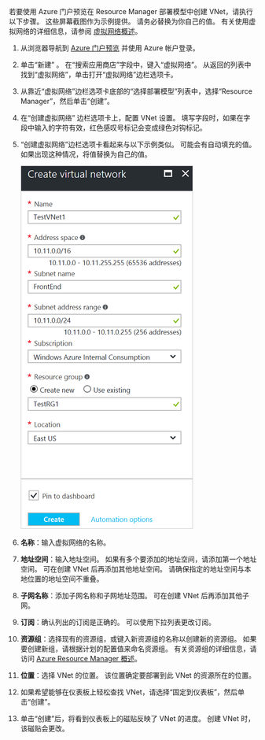 若要使用 Azure 门户预览在 Resource Manager 部署模型中创建 VNet，请执行以下步骤。 这些屏幕截图作为示例提供。 请务必替换为你自己的值。 有关使用虚拟网络的详细信息，请参阅 [虚拟网络概述](/documentation/articles/virtual-networks-overview/)。

1. 从浏览器导航到 [Azure 门户预览](http://portal.azure.cn) 并使用 Azure 帐户登录。
2. 单击“新建” 。 在“搜索应用商店”字段中，键入“虚拟网络”。 从返回的列表中找到“虚拟网络”，单击打开“虚拟网络”边栏选项卡。
3. 从靠近“虚拟网络”边栏选项卡底部的“选择部署模型”列表中，选择“Resource Manager”，然后单击“创建”。
4. 在“创建虚拟网络”  边栏选项卡上，配置 VNet 设置。 填写字段时，如果在字段中输入的字符有效，红色感叹号标记会变成绿色对钩标记。
5. “创建虚拟网络”边栏选项卡看起来与以下示例类似。 可能会有自动填充的值。 如果出现这种情况，将值替换为自己的值。

    ![创建虚拟网络边栏选项卡](./media/vpn-gateway-basic-vnet-s2s-rm-portal-include/createvnet.png "创建虚拟网络边栏选项卡")
6. **名称**：输入虚拟网络的名称。
7. **地址空间**：输入地址空间。 如果有多个要添加的地址空间，请添加第一个地址空间。 可在创建 VNet 后再添加其他地址空间。 请确保指定的地址空间与本地位置的地址空间不重叠。
8. **子网名称**：添加子网名称和子网地址范围。 可在创建 VNet 后再添加其他子网。
9. **订阅**：确认列出的订阅是正确的。 可以使用下拉列表更改订阅。
10. **资源组**：选择现有的资源组，或键入新资源组的名称以创建新的资源组。 如果要创建新组，请根据计划的配置值来命名资源组。 有关资源组的详细信息，请访问 [Azure Resource Manager 概述](/documentation/articles/resource-group-overview/#resource-groups)。
11. **位置**：选择 VNet 的位置。 该位置确定要部署到此 VNet 的资源所在的位置。
12. 如果希望能够在仪表板上轻松查找 VNet，请选择“固定到仪表板”，然后单击“创建”。
13. 单击“创建”后，将看到仪表板上的磁贴反映了 VNet 的进度。 创建 VNet 时，该磁贴会更改。